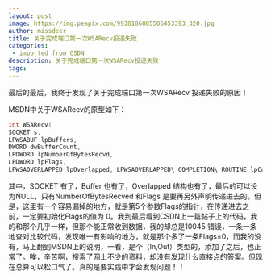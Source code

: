 ```yaml
---
layout: post
image: https://img.peapix.com/9938186885506453393_320.jpg
author: missdeer
title: 关于完成端口第一次WSARecv投递失败
categories: 
 - imported from CSDN
description: 关于完成端口第一次WSARecv投递失败
tags: 
---
```


最后的最后，我终于发现了关于完成端口第一次WSARecv 投递失败的原因！

MSDN中关于WSARecv的原型如下：

```cpp
int WSARecv(  
SOCKET s,  
LPWSABUF lpBuffers,  
DWORD dwBufferCount,  
LPDWORD lpNumberOfBytesRecvd,  
LPDWORD lpFlags,  
LPWSAOVERLAPPED lpOverlapped, LPWSAOVERLAPPED\_COMPLETION\_ROUTINE lpCompletionRoutine );
```

其中，SOCKET 有了，Buffer 也有了，Overlapped 结构也有了，最后的可以设为NULL，只有NumberOfBytesRecved 和Flags 是要再另外声明传递进去的。但是，这里有一个容易漏掉的地方，就是第5个参数Flags的指针，在传递进去之前，一定要初始化Flags的值为 0。我到最后看到CSDN上一篇帖子上的代码，我的和那个几乎一样，但那个能正常收到数据，我的却总是10045 错误，一条一条地查对比较代码，发现唯一有影响的地方，就是那个多了一条Flags=0，而我的没有，马上翻到MSDN上的说明，一看，是个（In,Out）类型的，添加了之后，也正常了。唉，辛苦啊，搜索了网上不少的资料，却没有发现什么直接点的答案。但现在总算可以松口气了。真的是要实践中才会发现问题！！
